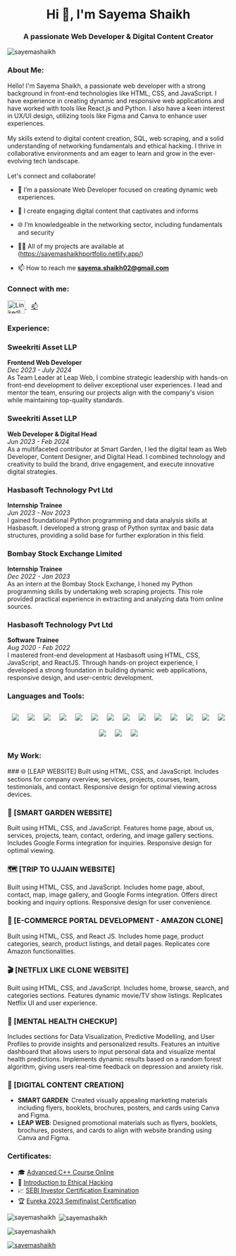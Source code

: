 <h1 align="center">Hi 👋, I'm Sayema Shaikh</h1>
<h3 align="center">A passionate Web Developer & Digital Content Creator</h3>

<p align="left"> <img src="https://komarev.com/ghpvc/?username=sayemashaikh&label=Profile%20views&color=0e75b6&style=flat" alt="sayemashaikh" /> </p>

<h3 align="left">About Me:</h3>
<p align="left">
  Hello! I'm Sayema Shaikh, a passionate web developer with a strong background in front-end technologies like HTML, CSS, and JavaScript. I have experience in creating dynamic and responsive web applications and have worked with tools like React.js and Python. I also have a keen interest in UX/UI design, utilizing tools like Figma and Canva to enhance user experiences.
  <br><br>
  My skills extend to digital content creation, SQL, web scraping, and a solid understanding of networking fundamentals and ethical hacking. I thrive in collaborative environments and am eager to learn and grow in the ever-evolving tech landscape.
  <br><br>
  Let's connect and collaborate!
</p>

- 🌟 I’m a passionate Web Developer focused on creating dynamic web experiences.

- 🎨 I create engaging digital content that captivates and informs

- 🌐 I’m knowledgeable in the networking sector, including fundamentals and security

- 👨‍💻 All of my projects are available at (https://sayemashaikhportfolio.netlify.app/)

- 📫 How to reach me **sayema.shaikh02@gmail.com**

<h3 align="left">Connect with me:</h3>
<p align="left">
  <a href="https://linkedin.com/in/sayema-shaikh-49665921" target="blank">
    <img align="center" src="https://raw.githubusercontent.com/rahuldkjain/github-profile-readme-generator/master/src/images/icons/Social/linked-in-alt.svg" alt="LinkedIn Profile" height="30" width="40" />
  </a>
  <a href="mailto:sayema.shaikh02@gmail.com" style="margin-left: 10px;" height="30" width="40">
    📫
  </a>
</p>

<h3 align="left">Experience:</h3>

### Sweekriti Asset LLP
**Frontend Web Developer**  
*Dec 2023 - July 2024*  
As Team Leader at Leap Web, I combine strategic leadership with hands-on front-end development to deliver exceptional user experiences. I lead and mentor the team, ensuring our projects align with the company's vision while maintaining top-quality standards.

### Sweekriti Asset LLP
**Web Developer & Digital Head**  
*Jun 2023 - Feb 2024*  
As a multifaceted contributor at Smart Garden, I led the digital team as Web Developer, Content Designer, and Digital Head. I combined technology and creativity to build the brand, drive engagement, and execute innovative digital strategies.

### Hasbasoft Technology Pvt Ltd
**Internship Trainee**  
*Jun 2023 - Nov 2023*  
I gained foundational Python programming and data analysis skills at Hasbasoft. I developed a strong grasp of Python syntax and basic data structures, providing a solid base for further exploration in this field.

### Bombay Stock Exchange Limited
**Internship Trainee**  
*Dec 2022 - Jan 2023*  
As an intern at the Bombay Stock Exchange, I honed my Python programming skills by undertaking web scraping projects. This role provided practical experience in extracting and analyzing data from online sources.

### Hasbasoft Technology Pvt Ltd
**Software Trainee**  
*Aug 2020 - Feb 2022*  
I mastered front-end development at Hasbasoft using HTML, CSS, JavaScript, and ReactJS. Through hands-on project experience, I developed a strong foundation in building dynamic web applications, responsive design, and user-centric development.

<h3 align="left">Languages and Tools:</h3>
<div class="skills-container" style="display: flex; flex-wrap: wrap; justify-content: center; align-items: center; margin-top: 20px;">
  <img src="https://img.shields.io/badge/HTML-E34F26?style=for-the-badge&logo=html5&logoColor=white" class="bounce" style="animation: bounce 2s infinite; margin: 10px;">
  <img src="https://img.shields.io/badge/CSS3-1572B6?style=for-the-badge&logo=css3&logoColor=white" class="pulse" style="animation: pulse 1s infinite; margin: 10px;">
  <img src="https://img.shields.io/badge/JavaScript-F7DF1E?style=for-the-badge&logo=javascript&logoColor=black" class="bounce" style="animation: bounce 2s infinite; margin: 10px;">
  <img src="https://img.shields.io/badge/React-61DAFB?style=for-the-badge&logo=react&logoColor=black" class="rotate" style="animation: rotate 5s linear infinite; margin: 10px;">
  <img src="https://img.shields.io/badge/Figma-0ACF83?style=for-the-badge&logo=figma&logoColor=white" class="rotate" style="animation: rotate 5s linear infinite; margin: 10px;">
  <img src="https://img.shields.io/badge/Canva-00C4CC?style=for-the-badge&logo=canva&logoColor=white" class="pulse" style="animation: pulse 1s infinite; margin: 10px;">
  <img src="https://img.shields.io/badge/Python-3776AB?style=for-the-badge&logo=python&logoColor=white" class="bounce" style="animation: bounce 2s infinite; margin: 10px;">
  <img src="https://img.shields.io/badge/C%2B%2B-00599C?style=for-the-badge&logo=c%2B%2B&logoColor=white" class="pulse" style="animation: pulse 1s infinite; margin: 10px;">
  <img src="https://img.shields.io/badge/Web%20Scraping-007ACC?style=for-the-badge&logo=python&logoColor=white" class="bounce" style="animation: bounce 2s infinite; margin: 10px;">
  <img src="https://img.shields.io/badge/Digital%20Marketing%20Content%20Creation-FFCA28?style=for-the-badge&logo=adobe&logoColor=black" class="rotate" style="animation: rotate 5s linear infinite; margin: 10px;">
  <img src="https://img.shields.io/badge/SQL%20Injection-FF5722?style=for-the-badge&logo=sql&logoColor=white" class="bounce" style="animation: bounce 2s infinite; margin: 10px;">
  <img src="https://img.shields.io/badge/Networking%20Fundamentals-4CAF50?style=for-the-badge&logo=cisco&logoColor=white" class="pulse" style="animation: pulse 1s infinite; margin: 10px;">
  <img src="https://img.shields.io/badge/Routing%20Protocols-2196F3?style=for-the-badge&logo=cisco&logoColor=white" class="rotate" style="animation: rotate 5s linear infinite; margin: 10px;">
  <img src="https://img.shields.io/badge/Network%20Security-9C27B0?style=for-the-badge&logo=cisco&logoColor=white" class="bounce" style="animation: bounce 2s infinite; margin: 10px;">
  <img src="https://img.shields.io/badge/Network%20Troubleshooting-FF9800?style=for-the-badge&logo=cisco&logoColor=white" class="pulse" style="animation: pulse 1s infinite; margin: 10px;">
  <img src="https://img.shields.io/badge/Network%20Monitoring%20Tools-3F51B5?style=for-the-badge&logo=wireshark&logoColor=white" class="rotate" style="animation: rotate 5s linear infinite; margin: 10px;">
  <img src="https://img.shields.io/badge/Ethical%20Hacking-009688?style=for-the-badge&logo=hackerearth&logoColor=white" class="bounce" style="animation: bounce 2s infinite; margin: 10px;">
</div>


<h3 align="left">My Work:</h3>
### 🌐 [LEAP WEBSITE]
Built using HTML, CSS, and JavaScript. Includes sections for company overview, services, projects, courses, team, testimonials, and contact. Responsive design for optimal viewing across devices.

### 🌿 [SMART GARDEN WEBSITE]
Built using HTML, CSS, and JavaScript. Features home page, about us, services, projects, team, contact, ordering, and image gallery sections. Includes Google Forms integration for inquiries. Responsive design for optimal viewing.

### 🗺️ [TRIP TO UJJAIN WEBSITE]
Built using HTML, CSS, and JavaScript. Includes home page, about, contact, map, image gallery, and Google Forms integration. Offers direct booking and inquiry options. Responsive design for user convenience.

### 🛒 [E-COMMERCE PORTAL DEVELOPMENT - AMAZON CLONE]
Built using HTML, CSS, and React JS. Includes home page, product categories, search, product listings, and detail pages. Replicates core Amazon functionalities.

### 🎬 [NETFLIX LIKE CLONE WEBSITE]
Built using HTML, CSS, and JavaScript. Includes home, browse, search, and categories sections. Features dynamic movie/TV show listings. Replicates Netflix UI and user experience.

### 🧠 [MENTAL HEALTH CHECKUP]
Includes sections for Data Visualization, Predictive Modelling, and User Profiles to provide insights and personalized results. Features an intuitive dashboard that allows users to input personal data and visualize mental health predictions. Implements dynamic results based on a random forest algorithm, giving users real-time feedback on depression and anxiety risk.

### 🎨 [DIGITAL CONTENT CREATION]
- **SMART GARDEN**: Created visually appealing marketing materials including flyers, booklets, brochures, posters, and cards using Canva and Figma.
- **LEAP WEB**: Designed promotional materials such as flyers, booklets, brochures, posters, and cards to align with website branding using Canva and Figma.

<h3 align="left">Certificates:</h3>

- 🎓 [Advanced C++ Course Online](https://simpli-web.app.link/e/oIdldiHV5Mb)
- 🔐 [Introduction to Ethical Hacking](https://www.mygreatlearning.com/certificate/DMRBIHPX)
- 📈 [SEBI Investor Certification Examination](https://rb.gy/95uehx)
- 🏆 [Eureka 2023 Semifinalist Certification](https://shorturl.at/YmWds)


<p><img align="left" src="https://github-readme-stats.vercel.app/api/top-langs?username=sayemashaikh&show_icons=true&locale=en&layout=compact" alt="sayemashaikh" /></p>

<p>&nbsp;<img align="center" src="https://github-readme-stats.vercel.app/api?username=sayemashaikh&show_icons=true&locale=en" alt="sayemashaikh" /></p>

<p><img align="center" src="https://github-readme-streak-stats.herokuapp.com/?user=sayemashaikh&" alt="sayemashaikh" /></p>

<p align="left"> <a href="https://github.com/ryo-ma/github-profile-trophy"><img src="https://github-profile-trophy.vercel.app/?username=sayemashaikh" alt="sayemashaikh" /></a> </p>
